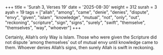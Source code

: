 +++
title = 'Surah 3, Verses 19'
date = '2025-08-30'
weight = 312
surah = 3
ayah = 19
tags = ["allah", "among", "came", "denie", "denies", "dispute", "envy", "given", "islam", "knowledge", "mutual", "not", "only", "out", "reckoning", "scripture", "sign", "signs", "surely", "swift", "themselve", "themselves", "way", "whoever"]
+++

Certainly, Allah’s only Way is Islam. Those who were given the Scripture did not dispute ˹among themselves˺ out of mutual envy until knowledge came to them. Whoever denies Allah’s signs, then surely Allah is swift in reckoning.